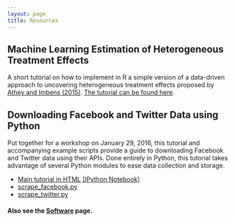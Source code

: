```yaml
---
layout: page
title: Resources
---
```


## Machine Learning Estimation of Heterogeneous Treatment Effects

A short tutorial on how to implement in R a simple version of a data-driven approach to uncovering heterogeneous treatment effects proposed by [Athey and Imbens (2015)](https://faculty-gsb.stanford.edu/athey/documents/HeterogeneousEffects.pdf). [The tutorial can be found here](https://www.dropbox.com/s/l2k9jp5dfd1uen8/Sonnet_AtheyImbensHeterogeneousEffects.pdf?dl=0).

## Downloading Facebook and Twitter Data using Python

Put together for a workshop on January 29, 2016, this tutorial and accompanying example scripts provide a guide to downloading Facebook and Twitter data using their APIs. Done entirely in Python, this tutorial takes advantage of several Python modules to ease data collection and storage.

* [Main tutorial in HTML](https://www.dropbox.com/s/p66hneka7bu50ru/Sonnet_API_FacebookTwitter.html?dl=0) [[IPython Notebook]](https://www.dropbox.com/s/quoev77zd3mclzx/Sonnet_API_FacebookTwitter.ipynb?dl=0)
* [scrape_facebook.py](https://www.dropbox.com/s/gifdpf0x7hqxpho/scrape_facebook.py?dl=0)
* [scrape_twitter.py](https://www.dropbox.com/s/5m18rb9ki5tyt4f/scrape_twitter.py?dl=0)

#### Also see the [Software](/software/) page.
